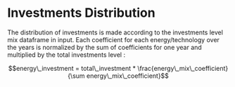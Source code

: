 # Investments Distribution

The distribution of investments is made according to the investments level mix dataframe in input. Each coefficient for each energy/technology over the years is normalized by the sum of coefficients for one year and multiplied by the total investments level : 

$$energy\_investment = total\_investment * \frac{energy\_mix\_coefficient}{\sum energy\_mix\_coefficient}$$

